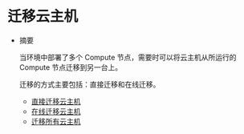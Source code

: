 # 迁移云主机

* 摘要

  当环境中部署了多个 Compute 节点，需要时可以将云主机从所运行的 Compute 节点迁移到另一台上。

  迁移的方式主要包括：直接迁移和在线迁移。

  * [直接迁移云主机](migrate.md)
  * [在线迁移云主机](live_migrate.md)
  * [迁移所有云主机](migrate_all.md)
